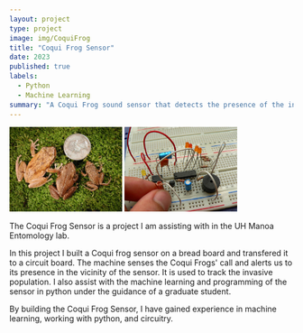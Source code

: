 ```yaml
---
layout: project
type: project
image: img/CoquiFrog
title: "Coqui Frog Sensor"
date: 2023
published: true
labels:
  - Python
  - Machine Learning
summary: "A Coqui Frog sound sensor that detects the presence of the invasive species."
---
```


<img width="200px" class="rounded float-start pe-4" src="../img/CoquiSize.jpg"> <img width="200px" class="rounded float-start pe-4" src="../img/BreadBoardEx.jpg">

The Coqui Frog Sensor is a project I am assisting with in the UH Manoa Entomology lab. 

In this project I built a Coqui frog sensor on a bread board and transfered it to a circuit board. The machine senses the Coqui Frogs' call and alerts us to its presence in the vicinity of the sensor. It is used to track the invasive population. I also assist with the machine learning and programming of the sensor in python under the guidance of a graduate student.

By building the Coqui Frog Sensor, I have gained experience in machine learning, working with python, and circuitry.
